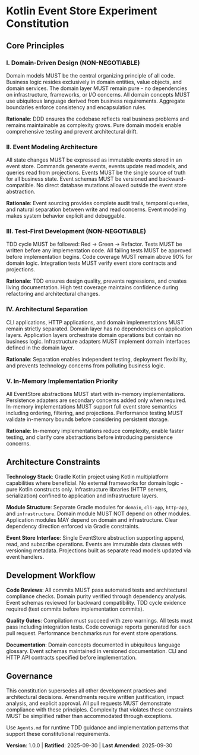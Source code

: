 <!-- 
Sync Impact Report:
- Version change: template → 1.0.0
- New constitution created for Kotlin Event Store Experiment
- Added principles: Domain-Driven Design, Event Modeling, Test-First Development, Architectural Separation, In-Memory Implementation
- Added sections: Architecture Constraints, Development Workflow  
- Templates requiring updates: ✅ plan-template.md compatible / ✅ spec-template.md compatible / ✅ tasks-template.md compatible
- Follow-up TODOs: None - all placeholders resolved
-->

# Kotlin Event Store Experiment Constitution

## Core Principles

### I. Domain-Driven Design (NON-NEGOTIABLE)
Domain models MUST be the central organizing principle of all code. Business logic resides exclusively in domain entities, value objects, and domain services. The domain layer MUST remain pure - no dependencies on infrastructure, frameworks, or I/O concerns. All domain concepts MUST use ubiquitous language derived from business requirements. Aggregate boundaries enforce consistency and encapsulation rules.

**Rationale**: DDD ensures the codebase reflects real business problems and remains maintainable as complexity grows. Pure domain models enable comprehensive testing and prevent architectural drift.

### II. Event Modeling Architecture  
All state changes MUST be expressed as immutable events stored in an event store. Commands generate events, events update read models, and queries read from projections. Events MUST be the single source of truth for all business state. Event schemas MUST be versioned and backward-compatible. No direct database mutations allowed outside the event store abstraction.

**Rationale**: Event sourcing provides complete audit trails, temporal queries, and natural separation between write and read concerns. Event modeling makes system behavior explicit and debuggable.

### III. Test-First Development (NON-NEGOTIABLE)
TDD cycle MUST be followed: Red → Green → Refactor. Tests MUST be written before any implementation code. All failing tests MUST be approved before implementation begins. Code coverage MUST remain above 90% for domain logic. Integration tests MUST verify event store contracts and projections.

**Rationale**: TDD ensures design quality, prevents regressions, and creates living documentation. High test coverage maintains confidence during refactoring and architectural changes.

### IV. Architectural Separation
CLI applications, HTTP applications, and domain implementations MUST remain strictly separated. Domain layer has no dependencies on application layers. Application layers orchestrate domain operations but contain no business logic. Infrastructure adapters MUST implement domain interfaces defined in the domain layer.

**Rationale**: Separation enables independent testing, deployment flexibility, and prevents technology concerns from polluting business logic.

### V. In-Memory Implementation Priority
All EventStore abstractions MUST start with in-memory implementations. Persistence adapters are secondary concerns added only when required. In-memory implementations MUST support full event store semantics including ordering, filtering, and projections. Performance testing MUST validate in-memory bounds before considering persistent storage.

**Rationale**: In-memory implementations reduce complexity, enable faster testing, and clarify core abstractions before introducing persistence concerns.

## Architecture Constraints

**Technology Stack**: Gradle Kotlin project using Kotlin multiplatform capabilities where beneficial. No external frameworks for domain logic - pure Kotlin constructs only. Infrastructure libraries (HTTP servers, serialization) confined to application and infrastructure layers.

**Module Structure**: Separate Gradle modules for `domain`, `cli-app`, `http-app`, and `infrastructure`. Domain module MUST NOT depend on other modules. Application modules MAY depend on domain and infrastructure. Clear dependency direction enforced via Gradle constraints.

**Event Store Interface**: Single EventStore abstraction supporting append, read, and subscribe operations. Events are immutable data classes with versioning metadata. Projections built as separate read models updated via event handlers.

## Development Workflow

**Code Reviews**: All commits MUST pass automated tests and architectural compliance checks. Domain purity verified through dependency analysis. Event schemas reviewed for backward compatibility. TDD cycle evidence required (test commits before implementation commits).

**Quality Gates**: Compilation must succeed with zero warnings. All tests must pass including integration tests. Code coverage reports generated for each pull request. Performance benchmarks run for event store operations.

**Documentation**: Domain concepts documented in ubiquitous language glossary. Event schemas maintained in versioned documentation. CLI and HTTP API contracts specified before implementation.

## Governance

This constitution supersedes all other development practices and architectural decisions. Amendments require written justification, impact analysis, and explicit approval. All pull requests MUST demonstrate compliance with these principles. Complexity that violates these constraints MUST be simplified rather than accommodated through exceptions.

Use `Agents.md` for runtime TDD guidance and implementation patterns that support these constitutional requirements.

**Version**: 1.0.0 | **Ratified**: 2025-09-30 | **Last Amended**: 2025-09-30
